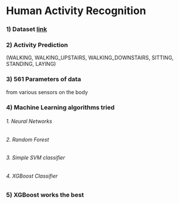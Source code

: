 # Human Activity Recognition
### 1) Dataset [link](http://archive.ics.uci.edu/ml/datasets/human+activity+recognition+using+smartphones)
### 2) Activity Prediction <br/> 
  (WALKING, WALKING_UPSTAIRS, WALKING_DOWNSTAIRS, SITTING, STANDING, LAYING)
### 3) 561 Parameters of data <br/>
  from various sensors on the body
### 4) Machine Learning algorithms tried 
###### 1. Neural Networks
###### 2. Random Forest 
###### 3. Simple SVM classifier
###### 4. XGBoost Classifier
### 5) XGBoost works the best
